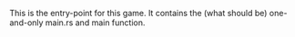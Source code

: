 This is the entry-point for this game. It contains the (what should be) one-and-only main.rs and main function.